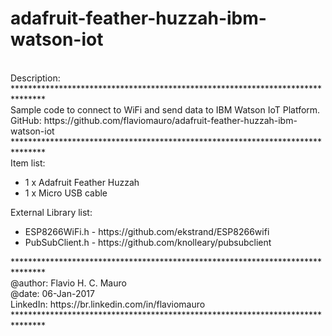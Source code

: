 # adafruit-feather-huzzah-ibm-watson-iot
<br /> 
Description:<br /> 
*******************************************************************************<br /> 
Sample code to connect to WiFi and send data to IBM Watson IoT Platform.<br /> 
GitHub: https://github.com/flaviomauro/adafruit-feather-huzzah-ibm-watson-iot<br /> 
*******************************************************************************<br /> 
Item list:<br />
<ul>
    <li>1 x Adafruit Feather Huzzah </li>
    <li>1 x Micro USB cable </li>
</ul>

External Library list:<br />
<ul>
    <li>ESP8266WiFi.h  - https://github.com/ekstrand/ESP8266wifi </li>
    <li>PubSubClient.h - https://github.com/knolleary/pubsubclient </li>
</ul>
*******************************************************************************<br /> 
@author: Flavio H. C. Mauro<br /> 
@date:   06-Jan-2017<br /> 
LinkedIn: https://br.linkedin.com/in/flaviomauro<br /> 
*******************************************************************************<br /> 
<br /> 
